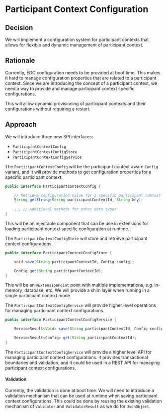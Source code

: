 # Participant Context Configuration

## Decision

We will implement a configuration system for participant contexts that allows for flexible and dynamic management of
participant context.

## Rationale

Currently, EDC configuration needs to be provided at boot time. This makes it hard to manage configuration properties
that are related to a participant context. Since we are introducing the concept of a participant context, we need a way
to provide and manage participant context specific configurations.

This will allow dynamic provisioning of participant contexts and their configurations without requiring a restart.

## Approach

We will introduce three new SPI interfaces:

- `ParticipantContextConfig`
- `ParticipantContextConfigStore`
- `ParticipantContextConfigService`

The `ParticipantContextConfig` will be the participant context aware `Config` variant, and it will
provide methods to get configuration properties for a specific participant context:

```java
public interface ParticipantContextConfig {

    // Retrieve configuration value for a specific participant context and key
    String getString(String participantContextId, String key);
    
    ... // Additional methods for other data types
}
```

This will be an injectable component that can be use in extensions for loading participant context specific
configuration at runtime.

The `ParticipantContextConfigStore`  will store and retrieve participant context configurations.

```java
public interface ParticipantContextConfigStore {

    void save(String participantContextId, Config config);

    Config get(String participantContextId);
}
```

This will be an `@ExtensionPoint` point with multiple implementations, e.g. in-memory, database, etc.
We will provide a shim layer when running in a single participant context mode.

The `ParticipantContextConfigService` will provide higher level operations for managing participant context
configurations.

```java
public interface ParticipantContextConfigService {

    ServiceResult<Void> save(String participantContextId, Config config);

    ServiceResult<Config> get(String participantContextId);
}
```

The `ParticipantContextConfigService` will provide a higher level API for managing participant context configurations.
It provides transactional boundaries and validation, and it could be used in a REST API for managing participant context
configurations.

#### Validation

Currently, the validation is done at boot time. We will need to introduce a validation mechanism that can be used
at runtime when saving participant context configurations. This could be done by reusing the existing validation
mechanism of `Validator` and `ValidatorResult` as we do for `JsonObject`.